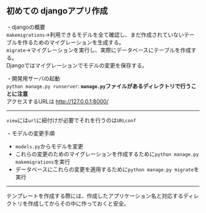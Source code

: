 初めての djangoアプリ作成
---

・djangoの概要  
`makemigrations`→利用できるモデルを全て確認し、まだ作成されていないテーブルを作るためのマイグレーションを生成する。  
`migrate`→マイグレーションを実行し、実際にデータベースにテーブルを作成する。  
Djangoではマイグレーションでモデルの変更を保存する。  

・開発用サーバの起動  
`python manage.py runserver`: **`manage.py`ファイルがあるディレクトリで行うことに注意**  
アクセスするURLは [http://127.0.0.1:8000/ ](http://127.0.0.1:8000/ )

---

`view`には`url`に紐付けが必要でそれを行うのは`URLconf`

・モデルの変更手順  
 - `models.py`からモデルを変更
 - これらの変更のためのマイグレーションを作成するために`python manage.py makemigrations`を実行
 - データベースにこれらの変更を適用するために`python manage.py migrate`を実行

---

テンプレートを作成する際には、作成したアプリケーション名と対応するディレクトリを作成してからその中に作っておくと安全。
